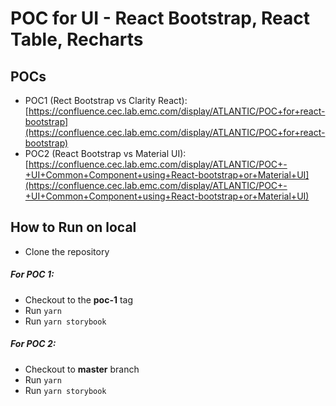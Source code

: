 # POC for UI - React Bootstrap, React Table, Recharts

## POCs
 - POC1 (Rect Bootstrap vs Clarity React): [https://confluence.cec.lab.emc.com/display/ATLANTIC/POC+for+react-bootstrap](https://confluence.cec.lab.emc.com/display/ATLANTIC/POC+for+react-bootstrap)
 - POC2 (React Bootstrap vs Material UI): [https://confluence.cec.lab.emc.com/display/ATLANTIC/POC+-+UI+Common+Component+using+React-bootstrap+or+Material+UI](https://confluence.cec.lab.emc.com/display/ATLANTIC/POC+-+UI+Common+Component+using+React-bootstrap+or+Material+UI)

 ## How to Run on local
  - Clone the repository
  ##### For POC 1: 
   - Checkout to the **poc-1** tag
   - Run `yarn`
   - Run `yarn storybook`
  ##### For POC 2:
   - Checkout to **master** branch
   - Run `yarn`
   - Run `yarn storybook`